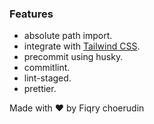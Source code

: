 ### Features

- absolute path import.
- integrate with [Tailwind CSS](https://tailwindcss.com/).
- precommit using husky.
- commitlint.
- lint-staged.
- prettier.

Made with ♥ by Fiqry choerudin
